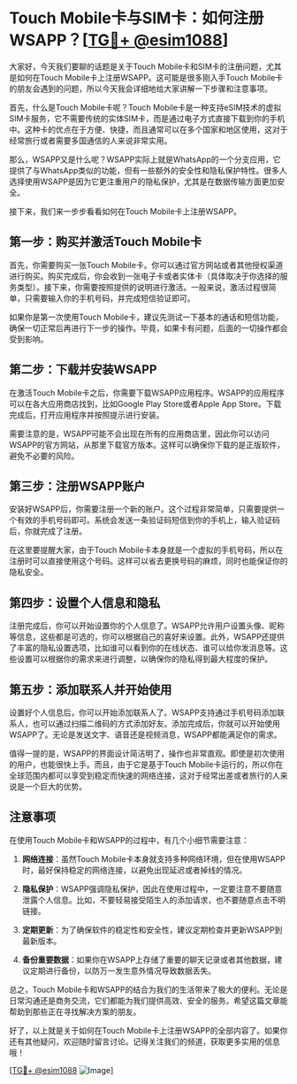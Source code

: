 # Touch Mobile卡与SIM卡：如何注册WSAPP？[[TG💪+ @esim1088](https://t.me/s/esim1088)]

大家好，今天我们要聊的话题是关于Touch Mobile卡和SIM卡的注册问题，尤其是如何在Touch Mobile卡上注册WSAPP。这可能是很多刚入手Touch Mobile卡的朋友会遇到的问题，所以今天我会详细地给大家讲解一下步骤和注意事项。

首先，什么是Touch Mobile卡呢？Touch Mobile卡是一种支持eSIM技术的虚拟SIM卡服务，它不需要传统的实体SIM卡，而是通过电子方式直接下载到你的手机中。这种卡的优点在于方便、快捷，而且通常可以在多个国家和地区使用，这对于经常旅行或者需要多国通信的人来说非常实用。

那么，WSAPP又是什么呢？WSAPP实际上就是WhatsApp的一个分支应用，它提供了与WhatsApp类似的功能，但有一些额外的安全性和隐私保护特性。很多人选择使用WSAPP是因为它更注重用户的隐私保护，尤其是在数据传输方面更加安全。

接下来，我们来一步步看看如何在Touch Mobile卡上注册WSAPP。

## 第一步：购买并激活Touch Mobile卡

首先，你需要购买一张Touch Mobile卡。你可以通过官方网站或者其他授权渠道进行购买。购买完成后，你会收到一张电子卡或者实体卡（具体取决于你选择的服务类型）。接下来，你需要按照提供的说明进行激活。一般来说，激活过程很简单，只需要输入你的手机号码，并完成短信验证即可。

如果你是第一次使用Touch Mobile卡，建议先测试一下基本的通话和短信功能，确保一切正常后再进行下一步的操作。毕竟，如果卡有问题，后面的一切操作都会受到影响。

## 第二步：下载并安装WSAPP

在激活Touch Mobile卡之后，你需要下载WSAPP应用程序。WSAPP的应用程序可以在各大应用商店找到，比如Google Play Store或者Apple App Store。下载完成后，打开应用程序并按照提示进行安装。

需要注意的是，WSAPP可能不会出现在所有的应用商店里，因此你可以访问WSAPP的官方网站，从那里下载官方版本。这样可以确保你下载的是正版软件，避免不必要的风险。

## 第三步：注册WSAPP账户

安装好WSAPP后，你需要注册一个新的账户。这个过程非常简单，只需要提供一个有效的手机号码即可。系统会发送一条验证码短信到你的手机上，输入验证码后，你就完成了注册。

在这里要提醒大家，由于Touch Mobile卡本身就是一个虚拟的手机号码，所以在注册时可以直接使用这个号码。这样可以省去更换号码的麻烦，同时也能保证你的隐私安全。

## 第四步：设置个人信息和隐私

注册完成后，你可以开始设置你的个人信息了。WSAPP允许用户设置头像、昵称等信息，这些都是可选的，你可以根据自己的喜好来设置。此外，WSAPP还提供了丰富的隐私设置选项，比如谁可以看到你的在线状态、谁可以给你发消息等。这些设置可以根据你的需求来进行调整，以确保你的隐私得到最大程度的保护。

## 第五步：添加联系人并开始使用

设置好个人信息后，你可以开始添加联系人了。WSAPP支持通过手机号码添加联系人，也可以通过扫描二维码的方式添加好友。添加完成后，你就可以开始使用WSAPP了。无论是发送文字、语音还是视频消息，WSAPP都能满足你的需求。

值得一提的是，WSAPP的界面设计简洁明了，操作也非常直观。即使是初次使用的用户，也能很快上手。而且，由于它是基于Touch Mobile卡运行的，所以你在全球范围内都可以享受到稳定而快速的网络连接，这对于经常出差或者旅行的人来说是一个巨大的优势。

## 注意事项

在使用Touch Mobile卡和WSAPP的过程中，有几个小细节需要注意：

1. **网络连接**：虽然Touch Mobile卡本身就支持多种网络环境，但在使用WSAPP时，最好保持稳定的网络连接，以避免出现延迟或者掉线的情况。
   
2. **隐私保护**：WSAPP强调隐私保护，因此在使用过程中，一定要注意不要随意泄露个人信息。比如，不要轻易接受陌生人的添加请求，也不要随意点击不明链接。

3. **定期更新**：为了确保软件的稳定性和安全性，建议定期检查并更新WSAPP到最新版本。

4. **备份重要数据**：如果你在WSAPP上存储了重要的聊天记录或者其他数据，建议定期进行备份，以防万一发生意外情况导致数据丢失。

总之，Touch Mobile卡和WSAPP的结合为我们的生活带来了极大的便利。无论是日常沟通还是商务交流，它们都能为我们提供高效、安全的服务。希望这篇文章能帮助到那些正在寻找解决方案的朋友。

好了，以上就是关于如何在Touch Mobile卡上注册WSAPP的全部内容了。如果你还有其他疑问，欢迎随时留言讨论。记得关注我们的频道，获取更多实用的信息哦！

[[TG💪+ @esim1088](https://t.me/s/esim1088) ![Image](https://i.postimg.cc/4NQfJmqS/Snipaste-2025-05-13-00-14-12.png)]